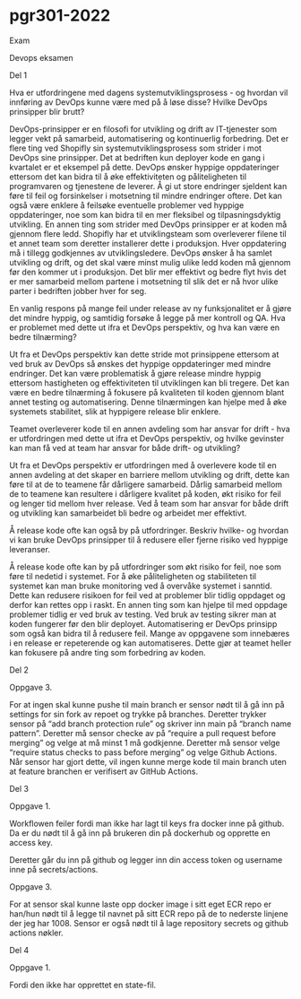 # pgr301-2022
Exam

Devops eksamen

Del 1

Hva er utfordringene med dagens systemutviklingsprosess - og hvordan vil innføring av DevOps kunne være med på å løse disse? Hvilke DevOps prinsipper blir brutt?

DevOps-prinsipper er en filosofi for utvikling og drift av IT-tjenester som legger vekt på samarbeid, automatisering og kontinuerlig forbedring. Det er flere ting ved Shopifly sin systemutviklingsprosess som strider i mot DevOps sine prinsipper. Det at bedriften kun deployer kode en gang i kvartalet er et eksempel på dette. DevOps ønsker hyppige oppdateringer ettersom det kan bidra til å øke effektiviteten og påliteligheten til programvaren og tjenestene de leverer. Å gi ut store endringer sjeldent kan føre til feil og forsinkelser i motsetning til mindre endringer oftere. Det kan også være enklere å feilsøke eventuelle problemer ved hyppige oppdateringer, noe som kan bidra til en mer fleksibel og tilpasningsdyktig utvikling. 
En annen ting som strider med DevOps prinsipper er at koden må gjennom flere ledd. Shopifly har et utviklingsteam som overleverer filene til et annet team som deretter installerer dette i produksjon. Hver oppdatering må i tillegg godkjennes av utviklingsledere. DevOps ønsker å ha samlet utvikling og drift, og det skal være minst mulig ulike ledd koden må gjennom før den kommer ut i produksjon. Det blir mer effektivt og bedre flyt hvis det er mer samarbeid mellom partene i motsetning til slik det er nå hvor ulike parter i bedriften jobber hver for seg. 


En vanlig respons på mange feil under release av ny funksjonalitet er å gjøre det mindre hyppig, og samtidig forsøke å legge på mer kontroll og QA. Hva er problemet med dette ut ifra et DevOps perspektiv, og hva kan være en bedre tilnærming?

Ut fra et DevOps perspektiv kan dette stride mot prinsippene ettersom at ved bruk av DevOps så ønskes det hyppige oppdateringer med mindre endringer. Det kan være problematisk å  gjøre release mindre hyppig ettersom hastigheten og effektiviteten til utviklingen kan bli tregere. Det kan være en bedre tilnærming å fokusere på kvaliteten til koden gjennom blant annet testing og automatisering. Denne tilnærmingen kan hjelpe med å øke systemets stabilitet, slik at hyppigere release blir enklere.  




Teamet overleverer kode til en annen avdeling som har ansvar for drift - hva er utfordringen med dette ut ifra et DevOps perspektiv, og hvilke gevinster kan man få ved at team har ansvar for både drift- og utvikling?

Ut fra et DevOps perspektiv er utfordringen med å overlevere kode til en annen avdeling at det skaper en barriere mellom utvikling og drift, dette kan føre til at de to teamene får dårligere samarbeid. Dårlig samarbeid mellom de to teamene kan resultere i dårligere kvalitet på koden, økt risiko for feil og lenger tid mellom hver release. Ved å team som har ansvar for både drift og utvikling kan samarbeidet bli bedre og arbeidet mer effektivt. 


Å release kode ofte kan også by på utfordringer. Beskriv hvilke- og hvordan vi kan bruke DevOps prinsipper til å redusere eller fjerne risiko ved hyppige leveranser.

Å release kode ofte kan by på utfordringer som økt risiko for feil, noe som føre til nedetid i systemet. For å øke påliteligheten og stabiliteten til systemet kan man bruke monitoring ved å overvåke systemet i sanntid. Dette kan redusere risikoen for feil ved at problemer blir tidlig oppdaget og derfor kan rettes opp i raskt. En annen ting som kan hjelpe til med oppdage problemer tidlig er ved bruk av testing. Ved bruk av testing sikrer man at koden fungerer før den blir deployet. Automatisering er DevOps prinsipp som også kan bidra til å redusere feil. Mange av oppgavene som innebæres i en release er repeterende og kan automatiseres. Dette gjør at teamet heller kan fokusere på andre ting som forbedring av koden. 



Del 2


Oppgave 3.

For at ingen skal kunne pushe til main branch er sensor nødt til å gå inn på settings for sin fork av repoet og trykke på branches. Deretter trykker sensor på “add branch protection rule” og skriver inn main på “branch name pattern”. Deretter må sensor checke av på “require a pull request before merging” og velge at må minst 1 må godkjenne. Deretter må sensor velge “require status checks to pass before merging” og velge Github Actions. Når sensor har gjort dette, vil ingen kunne merge kode til main branch uten at feature branchen er verifisert av GitHub Actions.





Del 3

Oppgave 1.

Workflowen feiler fordi man ikke har lagt til keys fra docker inne på github. Da er du nødt til å gå inn på brukeren din på dockerhub og opprette en access key.



Deretter går du inn på github og legger inn din access token og username inne på secrets/actions. 




Oppgave 3.



For at sensor skal kunne laste opp docker image i sitt eget ECR repo er han/hun nødt til å legge til navnet på sitt ECR repo på de to nederste linjene der jeg har 1008. Sensor er også nødt til å lage repository secrets og github actions nøkler. 






Del 4

Oppgave 1.

Fordi den ikke har opprettet en state-fil. 





